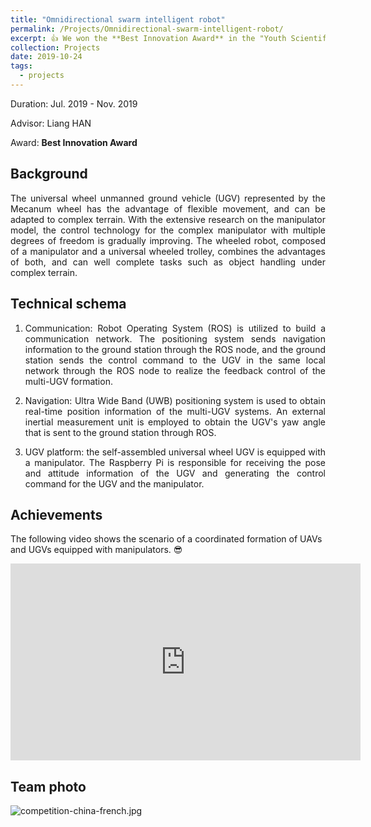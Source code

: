 ```yaml
---
title: "Omnidirectional swarm intelligent robot"
permalink: /Projects/Omnidirectional-swarm-intelligent-robot/
excerpt: 👍 We won the **Best Innovation Award** in the "Youth Scientific Innovation Exchanges from China and France"! <br/> <a href="https://jianhua-WANG-ENS.github.io/Projects/Omnidirectional-swarm-intelligent-robot/"><img src="https://jianhua-WANG-ENS.github.io/images/Omnidirectional-swarm-intelligent-robot.png" alt="Omnidirectional-swarm-intelligent-robot.png" border="0" width="500" /></a>
collection: Projects
date: 2019-10-24
tags:
  - projects
---
```


Duration: Jul. 2019 - Nov. 2019

Advisor: Liang HAN

Award: **Best Innovation Award**

## Background

<!-- 以麦克纳姆轮为代表的万向轮无人车具有运动灵活，控制简单等优点，能够适应复杂的地形。随着对机械臂模型研究的逐步深入，针对多自由度的复杂机械臂的控制技术日渐完善。由机械臂和万向轮小车组合而成的轮式机器人可以充分发挥二者的优势，能够很好地完成在复杂地形下的物体搬运等任务。 -->

<p style="text-align:justify; text-justify:inter-ideograph;">
The universal wheel unmanned ground vehicle (UGV) represented by the Mecanum wheel has the advantage of flexible movement, and can be adapted to complex terrain. With the extensive research on the manipulator model, the control technology for the complex manipulator with multiple degrees of freedom is gradually improving. The wheeled robot, composed of a manipulator and a universal wheeled trolley, combines the advantages of both, and can well complete tasks such as object handling under complex terrain.
</p>

## Technical schema

<!-- 1.	通信方面，该项目使用ROS搭建通信网络。导航定位系统通过ROS节点将导航信息发送至地面站，地面站将控制指令通过ROS节点发送到处于同一局域网的无人车，实现对无人车编队的反馈控制。
2.	导航方面，该项目采用UWB定位系统来获取无人车编队的实时位置信息，采用外置的惯性测量单元获取无人车的偏航信息。并将这些信息通过ROS发送到地面站。
3.	无人车平台搭建方面，使用自组装的万向轮无人车，搭载机械手，通过树莓派实现和地面站的信息交换，并通过树莓派控制无人车的运动和机械手的动作。
4.	协同控制方面，我们通过ROS机器人系统收集并整合无人车的位置、偏航信息，并将信息传入地面站主控程序，通过协同控制算法计算导航数据和设定的表演轨迹得到控制指令。最后将控制指令发送给无人车，实现整个系统的闭环反馈控制。 -->

1. <p style="text-align:justify; text-justify:inter-ideograph;">Communication: Robot Operating System (ROS) is utilized to build a communication network. The positioning system sends navigation information to the ground station through the ROS node, and the ground station sends the control command to the UGV in the same local network through the ROS node to realize the feedback control of the multi-UGV formation.</p>
2. <p style="text-align:justify; text-justify:inter-ideograph;">Navigation: Ultra Wide Band (UWB) positioning system is used to obtain real-time position information of the multi-UGV systems. An external inertial measurement unit is employed to obtain the UGV's yaw angle that is sent to the ground station through ROS.</p>
3. <p style="text-align:justify; text-justify:inter-ideograph;">UGV platform: the self-assembled universal wheel UGV is equipped with a manipulator. The Raspberry Pi is responsible for receiving the pose and attitude information of the UGV and generating the control command for the UGV and the manipulator.</p>

## Achievements

The following video shows the scenario of a coordinated formation of UAVs and UGVs equipped with manipulators. 😎

  <iframe width="560" height="315" src="https://www.youtube.com/embed/wzu0CHlsenE" frameborder="0" allow="accelerometer; autoplay; encrypted-media; gyroscope; picture-in-picture" allowfullscreen></iframe>


## Team photo 

  <img src="https://jianhua-WANG-ENS.github.io/images/competition-china-french.jpg" alt="competition-china-french.jpg" border="0"/>
